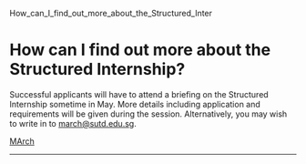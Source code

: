 How_can_I_find_out_more_about_the_Structured_Inter



How can I find out more about the Structured Internship?
========================================================

Successful applicants will have to attend a briefing on the Structured Internship sometime in May. More details including application and requirements will be given during the session. Alternatively, you may wish to write in to [march@sutd.edu.sg](mailto:march@sutd.edu.sg).

[MArch](https://www.sutd.edu.sg/tag/march/)

---

